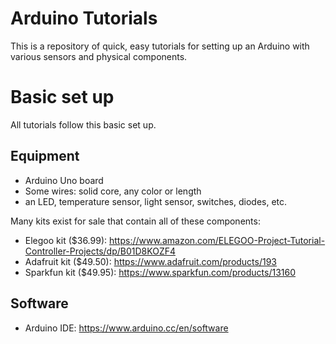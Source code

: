 # Arduino Tutorials

This is a repository of quick, easy tutorials for setting up an Arduino with
various sensors and physical components.

# Basic set up

All tutorials follow this basic set up.

## Equipment

- Arduino Uno board
- Some wires: solid core, any color or length
- an LED, temperature sensor, light sensor, switches, diodes, etc.

Many kits exist for sale that contain all of these components:
- Elegoo kit ($36.99): https://www.amazon.com/ELEGOO-Project-Tutorial-Controller-Projects/dp/B01D8KOZF4
- Adafruit kit ($49.50): https://www.adafruit.com/products/193
- Sparkfun kit ($49.95): https://www.sparkfun.com/products/13160


## Software

- Arduino IDE: https://www.arduino.cc/en/software


